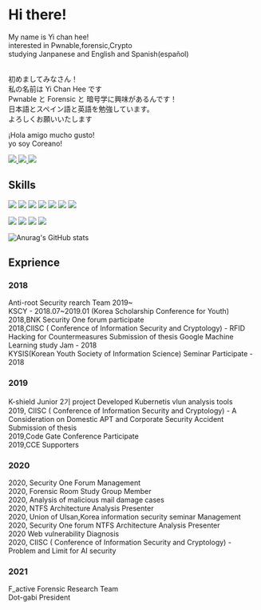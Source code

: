 <h1>Hi there!</h1>
My name is Yi chan hee! <br>
interested in Pwnable,forensic,Crypto <br>
studying Janpanese and English and Spanish(español) <br><br>

初めましてみなさん！<br>
私の名前は Yi Chan Hee です<br>
Pwnable と Forensic と 暗号学に興味があるんです！<br>
日本語とスペイン語と英語を勉強しています。<br>
よろしくお願いいたします<br>

¡Hola amigo mucho gusto!<br>
yo soy Coreano!<br>

<a href="https://www.notion.so/Who-am-I-baac3cfaf0624e279f048d79ca61f5ea" target="_blank"> <img src="https://img.shields.io/badge/Notions-black?style=flat-square&logo=Notion&logoColor=white"/> </a> <a href="https://www.facebook.com/profile.php?id=100008234440072" target="_blank"> <img src="https://img.shields.io/badge/Facebook-blue?style=flat-square&logo=Facebook&logoColor=white"/> <a href="https://www.instagram.com/ch4n_h33/" target="_blank"> <img src="https://img.shields.io/badge/Instagram-E4405F?style=flat-square&logo=Instagram&logoColor=white"/> </a>

<h2>Skills</h2>

<img src="https://img.shields.io/badge/Python-blue?style=flat-square&logo=Python&logoColor=white"/> <img src="https://img.shields.io/badge/linux-FCC624?style=flat-square&logo=Linux&logoColor=black"/> <img src="https://img.shields.io/badge/C-violet?style=flat-square&logo=C&logoColor=white"/> <img src="https://img.shields.io/badge/Kali-557c94?style=flat-square&logo=KailiLinux&logoColor=white"/> <img src="https://img.shields.io/badge/Assembly-88AAC?style=flat-square&logo=AssemblyScript&logoColor=white"/> <img src="https://img.shields.io/badge/Windows Terminal-4D4DAD?style=flat-square&logo=Windows Terminal&logoColor=white"/> <img src="https://img.shields.io/badge/Lenovo-gray?style=flat-square&logo=Lenovo&logoColor=white"/>

<img src="https://img.shields.io/badge/Ubuntu-E95420?style=flat-square&logo=Ubuntu&logoColor=white"/> <img src="https://img.shields.io/badge/Elasticsearch-005571?style=flat-square&logo=Elasticsearch&logoColor=white"/> <img src="https://img.shields.io/badge/Logstash-005571?style=flat-square&logo=Logstash&logoColor=white"/> <img src="https://img.shields.io/badge/Kibana-005571?style=flat-square&logo=Kibana&logoColor=white"/> 
 
 ![Anurag's GitHub stats](https://github-readme-stats.vercel.app/api?username=Ch4nh33&show_icons=true&theme=graywhite)
  
<h2>Exprience</h2>
  <h3>2018</h3>
  Anti-root Security rearch Team 2019~<br>
  KSCY - 2018.07~2019.01 (Korea Scholarship Conference for Youth)<br>
  2018,BNK Security One forum participate<br>
  2018,CIISC ( Conference of Information Security and Cryptology) - RFID Hacking for Countermeasures Submission of thesis
  Google Machine Learning study Jam - 2018<br>
  KYSIS(Korean Youth Society of Information Science) Seminar Participate - 2018 <br>
  <h3>2019</h3>
  K-shield Junior 2기 project Developed Kubernetis vlun analysis tools<br>
  2019, CIISC ( Conference of Information Security and Cryptology) - A Consideration on Domestic APT and Corporate Security Accident Submission of thesis <br>
  2019,Code Gate Conference Participate<br>
  2019,CCE Supporters <br>
  <h3>2020</h3>
  2020, Security One Forum Management<br>
  2020, Forensic Room Study Group Member<br>
  2020, Analysis of malicious mail damage cases <br>
  2020, NTFS Architecture Analysis Presenter <br>
  2020, Union of Ulsan,Korea information security seminar Management<br>
  2020, Security One forum NTFS Architecture Analysis Presenter<br>
  2020 Web vulnerability Diagnosis <br>
  2020, CIISC ( Conference of Information Security and Cryptology) - Problem and Limit for AI security<br>
  <h3>2021</h3>
  F_active Forensic Research Team<br>
  Dot-gabi President<br>
